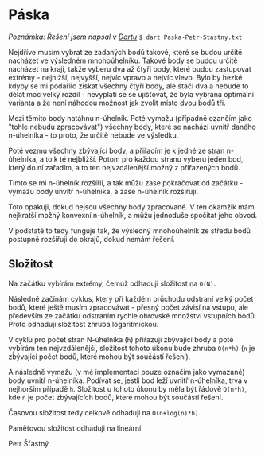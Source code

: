# Páska

*Poznámka: Řešení jsem napsal v [Dartu](https://www.dartlang.org/)*
`$ dart Paska-Petr-Stastny.txt` 

Nejdříve musím vybrat ze zadaných bodů takové, které se budou určitě nacházet ve výsledném mnohoúhelníku. Takové body se budou určitě nacházet na kraji, takže vyberu dva až čtyři body, které budou zastupovat extrémy - nejnižší, nejvyšší, nejvíc vpravo a nejvíc vlevo. Bylo by hezké kdyby se mi podařilo získat všechny čtyři body, ale stačí dva a nebude to dělat moc velký rozdíl - nevyplatí se se ujišťovat, že byla vybrána optimální varianta a že není náhodou možnost jak zvolit místo dvou bodů tři.

Mezi těmito body natáhnu n-úhelník. Poté vymažu (případně ozančím jako "tohle nebudu zpracovávat") všechny body, které se nachází uvnitř daného n-úhelníka - to proto, že určitě nebude ve výsledku.

Poté vezmu všechny zbývající body, a přiřadím je k jedné ze stran n-úhelníka, a to k té nejbližší. Potom pro každou stranu vyberu jeden bod, který do ní zařadím, a to ten nejvzdálenější možný z přiřazených bodů.

Tímto se mi n-úhelník rozšířil, a tak můžu zase pokračovat od začátku - vymažu body unvitř n-úhelníka, a zase n-úhelník rozšiřuji.

Toto opakuji, dokud nejsou všechny body zpracované. V ten okamžik mám nejkratší možný konvexní n-úhelník, a můžu jednoduše spočítat jeho obvod.



V podstatě to tedy funguje tak, že výsledný mnohoúhelník ze středu bodů postupně rozšiřuji do okrajů, dokud nemám řešení.

## Složitost

Na začátku vybírám extrémy, čemuž odhaduji složitost na `O(N)`.

Následně začínám cyklus, který při každém průchodu odstraní velký počet bodů, které ještě musím zpracovávat - přesný počet závisí na vstupu, ale především ze začátku odstraním rychle obrovské množství vstupních bodů. Proto odhaduji složitost zhruba logaritmickou.

V cyklu pro počet stran N-úhelníka (`h`) přiřazuji zbývající body a poté vybírám ten nejvzdálenější, složitost tohoto úkonu bude zhruba `O(n*h)` (`n` je zbývající počet bodů, které mohou být součástí řešení).

A následně vymažu (v mé implementaci pouze označím jako vymazané) body uvnitř n-úhelníka. Podívat se, jestli bod leží uvnitř n-úhelníka, trvá v nejhorším případě `h`. Složitost u tohoto úkonu by měla být řádově `O(n*h)`, kde `n` je počet zbývajících bodů, které mohou být součástí řešení.

Časovou složitost tedy celkově odhaduji na `O(n+log(n)*h)`.

Paměťovou složitost odhaduji na lineární.




Petr Šťastný